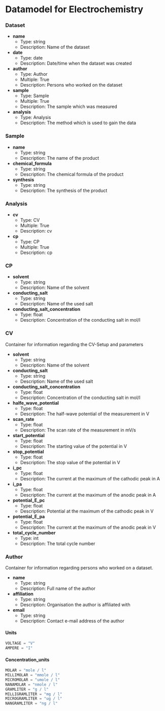 # Datamodel for Electrochemistry
 
### Dataset
- __name__ 
  - Type: string
  - Description: Name of the dataset
- __date__
  - Type: date
  - Description: Date/time when the dataset was created
- __author__
  - Type: Author
  - Multiple: True
  - Description: Persons who worked on the dataset
- __sample__
  - Type: Sample
  - Multiple: True
  - Description: The sample which was measured 
- __analysis__
  - Type: Analysis
  - Description: The method which is used to gain the data 
### Sample
- __name__
  - Type: string
  - Description: The name of the product
- __chemical_formula__
  - Type: string  
  - Description: The chemical formula of the product
- __synthesis__
  - Type: string
  - Description: The synthesis of the product 

### Analysis
- __cv__
  - Type: CV
  - Multiple: True
  - Description: cv
- __cp__
  - Type: CP
  - Multiple: True
  - Description: cp
### CP
- __solvent__
  - Type: string
  - Description: Name of the solvent    
- __conducting_salt__
  - Type: string
  - Description: Name of the used salt
- __conducting_salt_concentration__
  - Type: float
  - Description: Concentration of the conducting salt in mol/l

### CV
Container for information regarding the CV-Setup and parameters
- __solvent__
  - Type: string
  - Description: Name of the solvent    
- __conducting_salt__
  - Type: string
  - Description: Name of the used salt
- __conducting_salt_concentration__
  - Type: float
  - Description: Concentration of the conducting salt in mol/l
- __halfe_wave_potential__
  - Type: float
  - Description: The half-wave potential of the measurement in V 
- __scan_rate__
  - Type: float
  - Description: The scan rate of the measurement in mV/s
- __start_potential__
  - Type: float
  - Description: The starting value of the potential in V 
- __stop_potential__
  - Type: float
  - Description: The stop value of the potential in V 
- __i_pc__
  - Type: float
  - Description: The current at the maximum of the cathodic peak in A
- __i_pa__
  - Type: float
  - Description: The current at the maximum of the anodic peak in A 
- __potential_E_pc__
  - Type: float
  - Description: Potential at the maximum of the cathodic peak in V
- __potential_E_pa__
  - Type: float
  - Description: The current at the maximum of the anodic peak in V
- __total_cycle_number__
  - Type: int
  - Description: The total cycle number
### Author
Container for information regarding persons who worked on a dataset.

- __name__
  - Type: string
  - Description: Full name of the author
- __affiliation__
  - Type: string
  - Description: Organisation the author is affiliated with
- __email__
  - Type: string
  - Description: Contact e-mail address of the author




  

#### Units
```python
VOLTAGE = "V"
AMPERE = "I"
``` 
#### Concentration_units
```python
MOLAR = "mole / l"
MILLIMOLAR = "mmole / l"
MICROMOLAR = "umole / l"
NANAMOLAR = "nmole / l"
GRAMLITER = "g / l"
MILLIGRAMLITER = "mg / l"
MICROGRAMLITER = "ug / l"
NANGRAMLITER = "ng / l"
``` 